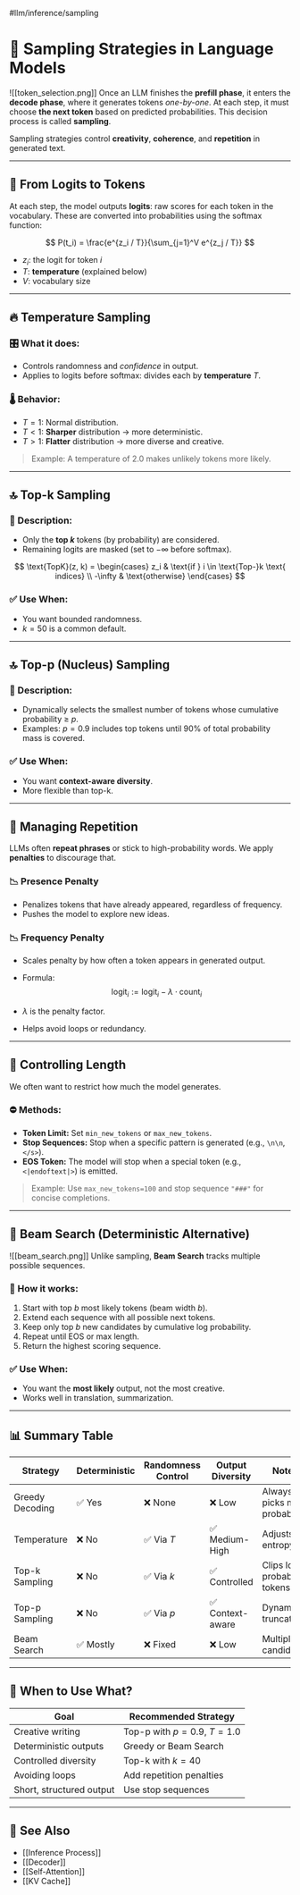 #llm/inference/sampling 
# 🎲 Sampling Strategies in Language Models
![[token_selection.png]]
Once an LLM finishes the **prefill phase**, it enters the **decode phase**, where it generates tokens *one-by-one*. At each step, it must choose **the next token** based on predicted probabilities. This decision process is called **sampling**.

Sampling strategies control **creativity**, **coherence**, and **repetition** in generated text.

---

## 🧮 From Logits to Tokens

At each step, the model outputs **logits**: raw scores for each token in the vocabulary. These are converted into probabilities using the softmax function:

$$
P(t_i) = \frac{e^{z_i / T}}{\sum_{j=1}^V e^{z_j / T}}
$$

- $z_i$: the logit for token $i$
- $T$: **temperature** (explained below)
- $V$: vocabulary size

---

## 🔥 Temperature Sampling

### 🎛️ What it does:
- Controls randomness and *confidence* in output.
- Applies to logits before softmax: divides each by **temperature** $T$.

### 🌡️ Behavior:
- $T = 1$: Normal distribution.
- $T < 1$: **Sharper** distribution → more deterministic.
- $T > 1$: **Flatter** distribution → more diverse and creative.

> Example: A temperature of 2.0 makes unlikely tokens more likely.

---

## 🔝 Top-k Sampling

### 🧰 Description:
- Only the **top $k$** tokens (by probability) are considered.
- Remaining logits are masked (set to $-\infty$ before softmax).

$$
\text{TopK}(z, k) = 
\begin{cases}
z_i & \text{if } i \in \text{Top-}k \text{ indices} \\
-\infty & \text{otherwise}
\end{cases}
$$

### ✅ Use When:
- You want bounded randomness.
- $k=50$ is a common default.

---

## 🔝 Top-p (Nucleus) Sampling

### 🧰 Description:
- Dynamically selects the smallest number of tokens whose cumulative probability ≥ $p$.
- Examples: $p = 0.9$ includes top tokens until 90% of total probability mass is covered.

### ✅ Use When:
- You want **context-aware diversity**.
- More flexible than top-k.

---

## 🔁 Managing Repetition

LLMs often **repeat phrases** or stick to high-probability words. We apply **penalties** to discourage that.

### 📉 Presence Penalty
- Penalizes tokens that have already appeared, regardless of frequency.
- Pushes the model to explore new ideas.

### 📉 Frequency Penalty
- Scales penalty by how often a token appears in generated output.
- Formula:
  $$
  \text{logit}_i := \text{logit}_i - \lambda \cdot \text{count}_i
  $$

- $\lambda$ is the penalty factor.
- Helps avoid loops or redundancy.

---

## 📏 Controlling Length

We often want to restrict how much the model generates.

### ⛔ Methods:
- **Token Limit:** Set `min_new_tokens` or `max_new_tokens`.
- **Stop Sequences:** Stop when a specific pattern is generated (e.g., `\n\n`, `</s>`).
- **EOS Token:** The model will stop when a special token (e.g., `<|endoftext|>`) is emitted.

> Example: Use `max_new_tokens=100` and stop sequence `"###"` for concise completions.

---

## 🌟 Beam Search (Deterministic Alternative)
![[beam_search.png]]
Unlike sampling, **Beam Search** tracks multiple possible sequences.

### 🧠 How it works:
1. Start with top $b$ most likely tokens (beam width $b$).
2. Extend each sequence with all possible next tokens.
3. Keep only top $b$ new candidates by cumulative log probability.
4. Repeat until EOS or max length.
5. Return the highest scoring sequence.

### ✅ Use When:
- You want the **most likely** output, not the most creative.
- Works well in translation, summarization.

---
## 📊 Summary Table

| Strategy        | Deterministic | Randomness Control | Output Diversity | Notes                         |
|-----------------|---------------|---------------------|------------------|-------------------------------|
| Greedy Decoding | ✅ Yes        | ❌ None             | ❌ Low           | Always picks max probability |
| Temperature     | ❌ No         | ✅ Via $T$          | ✅ Medium-High   | Adjusts entropy              |
| Top-k Sampling  | ❌ No         | ✅ Via $k$          | ✅ Controlled    | Clips low-probability tokens |
| Top-p Sampling  | ❌ No         | ✅ Via $p$          | ✅ Context-aware | Dynamic truncation           |
| Beam Search     | ✅ Mostly     | ❌ Fixed            | ❌ Low           | Multiple candidates          |

---
## 🧠 When to Use What?

| Goal                     | Recommended Strategy        |
|--------------------------|-----------------------------|
| Creative writing         | Top-p with $p=0.9$, $T=1.0$ |
| Deterministic outputs    | Greedy or Beam Search       |
| Controlled diversity     | Top-k with $k=40$           |
| Avoiding loops           | Add repetition penalties    |
| Short, structured output | Use stop sequences          |

---

## 🔗 See Also

- [[Inference Process]]
- [[Decoder]]
- [[Self-Attention]]
- [[KV Cache]]
